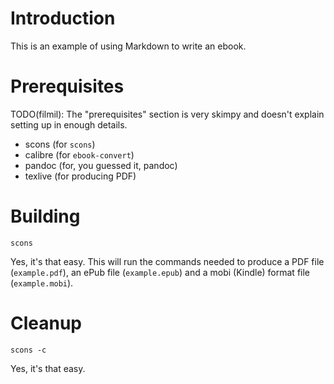# Introduction

This is an example of using Markdown to write an ebook.

# Prerequisites

TODO(filmil): The "prerequisites" section is very skimpy and doesn't explain setting up in enough details.

* scons (for `scons`)
* calibre (for `ebook-convert`)
* pandoc (for, you guessed it, pandoc)
* texlive (for producing PDF)

# Building

```
scons
```

Yes, it's that easy.  This will run the commands needed to produce a PDF file
(`example.pdf`), an ePub file (`example.epub`) and a mobi (Kindle) format file
(`example.mobi`).

# Cleanup

```
scons -c
```

Yes, it's that easy.